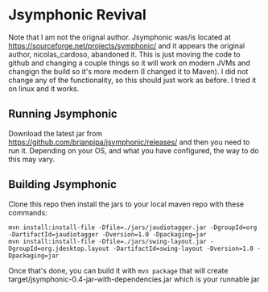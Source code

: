 # Jsymphonic Revival

Note that I am not the orignal author. Jsymphonic was/is located at https://sourceforge.net/projects/symphonic/ and it appears the original author, nicolas_cardoso, abandoned it. This is just moving the code to github and changing a couple things so it will work on modern JVMs and changign the build so it's more modern (I changed it to Maven). I did not change any of the functionality, so this should just work as before. I tried it on linux and it works. 

## Running Jsymphonic
Download the latest jar from https://github.com/brianpipa/jsymphonic/releases/ and then you need to run it. Depending on your OS, and what you have configured, the way to do this may vary.

## Building Jsymphonic
Clone this repo then install the jars to your local maven repo with these commands:
```
mvn install:install-file -Dfile=./jars/jaudiotagger.jar -DgroupId=org -DartifactId=jaudiotagger -Dversion=1.0 -Dpackaging=jar
mvn install:install-file -Dfile=./jars/swing-layout.jar -DgroupId=org.jdesktop.layout -DartifactId=swing-layout -Dversion=1.0 -Dpackaging=jar
```
Once that's done, you can build it with `mvn package` that will create target/jsymphonic-0.4-jar-with-dependencies.jar which is your runnable jar
